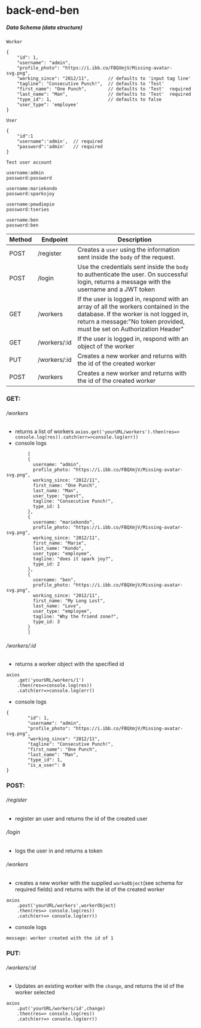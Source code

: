 # back-end-ben

##### Data Schema (data structure)

`Worker`

```
{
    "id": 1,
    "username": "admin",
    "profile_photo": "https://i.ibb.co/FBQXmjV/Missing-avatar-svg.png",
    "working_since": "2012/11",       // defaults to 'input tag line'
    "tagline": "Consecutive Punch!",  // defaults to 'Test'
    "first_name": "One Punch",        // defaults to 'Test'  required
    "last_name": "Man",               // defaults to 'Test'  required
    "type_id": 1,                     // defaults to false
    "user_type": 'employee'
}
```

`User`

```
{
    "id":1
    "username":'admin',  // required
    "password":'admin'   // required
}
```

`Test user account`

```
username:admin
password:password

username:mariekondo
password:sparksjoy

username:pewdiepie
password:tseries

username:ben
password:ben
```

| Method | Endpoint      | Description                                                                                                                                                                                                                                                                                 |
| ------ | ------------- | ------------------------------------------------------------------------------------------------------------------------------------------------------------------------------------------------------------------------------------------------------------------------------------------- |
| POST   | /register | Creates a `user` using the information sent inside the `body` of the request.                                                                    |
| POST   | /login    | Use the credentials sent inside the `body` to authenticate the user. On successful login, returns a message with the username and a JWT token|
| GET    | /workers    | If the user is logged in, respond with an array of all the workers contained in the database. If the worker is not logged in, return a message:"No token provided, must be set on Authorization Header" |
| GET    | /workers/:id| If the user is logged in, respond with an object of the worker  |
| PUT    | /workers/:id| Creates a new worker and returns with the id of the created worker |
| POST   | /workers    | Creates a new worker and returns with the id of the created worker |


### GET:

###### /workers

- returns a list of workers
```axios.get('yourURL/workers').then(res=> console.log(res)).catch(err=>console.log(err))```
- console logs 
```
        [
        {
          username: "admin",
          profile_photo: "https://i.ibb.co/FBQXmjV/Missing-avatar-svg.png",
          working_since: "2012/11",
          first_name: "One Punch",
          last_name: "Man",
          user_type: "guest",
          tagline: "Consecutive Punch!",
          type_id: 1
        },
        {
          username: "mariekondo",
          profile_photo: "https://i.ibb.co/FBQXmjV/Missing-avatar-svg.png",
          working_since: "2012/11",
          first_name: "Marie",
          last_name: "Kondo",
          user_type: "employee",
          tagline: "does it spark joy?",
          type_id: 2
        },
        {
          username: "ben",
          profile_photo: "https://i.ibb.co/FBQXmjV/Missing-avatar-svg.png",
          working_since: "2012/11",
          first_name: "My Long Lost",
          last_name: "Love",
          user_type: "employee",
          tagline: "Why the friend zone?",
          type_id: 3
        }
        ]
```

###### /workers/:id

- returns a worker object with the specified id
```
axios
    .get('yourURL/workers/1')
    .then(res=>console.log(res))
    .catch(err=>console.log(err))
```
- console logs 
```
{
        "id": 1,
        "username": "admin",
        "profile_photo": "https://i.ibb.co/FBQXmjV/Missing-avatar-svg.png",
        "working_since": "2012/11",
        "tagline": "Consecutive Punch!",
        "first_name": "One Punch",
        "last_name": "Man",
        "type_id": 1,
        "is_a_user": 0
}
```

### POST:

###### /register

- register an user and returns the id of the created user

###### /login

- logs the user in and returns a token

###### /workers

- creates a new worker with the supplied `workeObject`(see schema for required fields) and returns with the id of the created worker
```
axios
    .post('yourURL/workers',workerObject)
    .then(res=> console.log(res))
    .catch(err=> console.log(err))
```
- console logs 
```
message: worker created with the id of 1
```

### PUT:

###### /workers/:id

- Updates an existing worker with the `change`, and returns the id of the worker selected

```
axios
    .put('yourURL/workers/id',change)
    .then(res=> console.log(res))
    .catch(err=> console.log(err))
```
